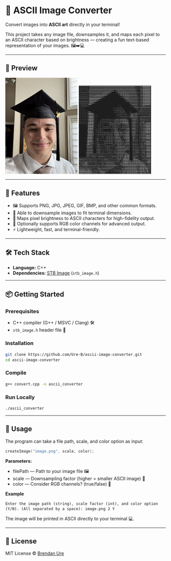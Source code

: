 # 🎨 ASCII Image Converter

Convert images into **ASCII art** directly in your terminal!  

This project takes any image file, downsamples it, and maps each pixel to an ASCII character based on brightness — creating a fun text-based representation of your images. 🖼️➡️💻

---

## 📸 Preview
<div align="left">
  <img src="/sample-image.jpeg" alt="Test Image" width="45%"/>
  <img src="/sample-result.png" alt="ASCII Preview" width="45%"/>
</div>

---

## 🚀 Features
- 🖼️ Supports PNG, JPG, JPEG, GIF, BMP, and other common formats.
- 📏 Able to downsample images to fit terminal dimensions.
- 🎨 Maps pixel brightness to ASCII characters for high-fidelity output.
- 🌈 Optionally supports RGB color channels for advanced output.
- ⚡ Lightweight, fast, and terminal-friendly.

---

## 🛠️ Tech Stack
- **Language:** C++  
- **Dependencies:** [STB Image](https://github.com/nothings/stb) (`stb_image.h`)  

---

## 📦 Getting Started

### Prerequisites
- C++ compiler (G++ / MSVC / Clang) 🛠️
- `stb_image.h` header file 📎

### Installation
```bash
git clone https://github.com/Ure-B/ascii-image-converter.git
cd ascii-image-converter
```

### Compile
```bash
g++ convert.cpp -o ascii_converter
```

### Run Locally
```bash
./ascii_converter
```

---

## 🎯 Usage
The program can take a file path, scale, and color option as input:
```cpp
createImage("image.png", scale, color);
```

**Parameters:**
- filePath — Path to your image file 🖼️
- scale — Downsampling factor (higher = smaller ASCII image) 📏
- color — Consider RGB channels? (true/false) 🌈

**Example**
```text
Enter the image path (string), scale factor (int), and color option (Y/N). (All separated by a space): image.png 2 Y
```
The image will be printed in ASCII directly to your terminal 💻.

---

## 📄 License
MIT License © [Brendan Ure](LICENSE)
